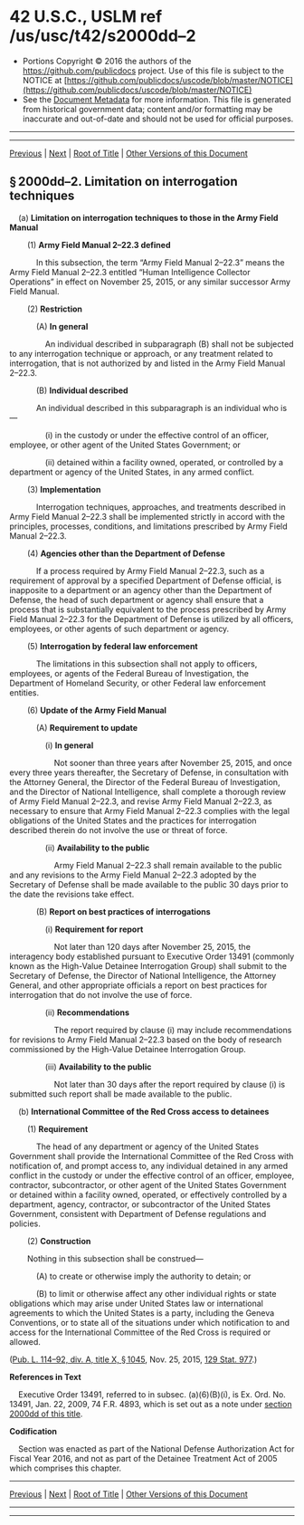 ---
---

# 42 U.S.C., USLM ref /us/usc/t42/s2000dd–2

* Portions Copyright © 2016 the authors of the https://github.com/publicdocs project.
  Use of this file is subject to the NOTICE at [https://github.com/publicdocs/uscode/blob/master/NOTICE](https://github.com/publicdocs/uscode/blob/master/NOTICE)
* See the [Document Metadata](././../../../..//README.md) for more information.
  This file is generated from historical government data; content and/or formatting may be inaccurate and out-of-date and should not be used for official purposes.

----------
----------

[Previous](./../../../..//us/usc/t42/ch21D/m__us_usc_t42_s2000dd–1.md) | [Next](./../../../..//us/usc/t42/ch21E/m__us_usc_t42_ch21E.md) | [Root of Title](./../../../../) | [Other Versions of this Document](https://publicdocs.github.io/go/links?ns=uslm&ref=%2Fus%2Fusc%2Ft42%2Fs2000dd%E2%80%932)

## § 2000dd–2. Limitation on interrogation techniques

    (a) __Limitation on interrogation techniques to those in the Army Field Manual__ 

        (1) __Army Field Manual 2–22.3 defined__ 

            In this subsection, the term “Army Field Manual 2–22.3” means the Army Field Manual 2–22.3 entitled “Human Intelligence Collector Operations” in effect on November 25, 2015, or any similar successor Army Field Manual.

        (2) __Restriction__ 

            (A) __In general__ 

                An individual described in subparagraph (B) shall not be subjected to any interrogation technique or approach, or any treatment related to interrogation, that is not authorized by and listed in the Army Field Manual 2–22.3.

            (B) __Individual described__ 

            An individual described in this subparagraph is an individual who is—

                (i) in the custody or under the effective control of an officer, employee, or other agent of the United States Government; or

                (ii) detained within a facility owned, operated, or controlled by a department or agency of the United States, in any armed conflict.

        (3) __Implementation__ 

            Interrogation techniques, approaches, and treatments described in Army Field Manual 2–22.3 shall be implemented strictly in accord with the principles, processes, conditions, and limitations prescribed by Army Field Manual 2–22.3.

        (4) __Agencies other than the Department of Defense__ 

            If a process required by Army Field Manual 2–22.3, such as a requirement of approval by a specified Department of Defense official, is inapposite to a department or an agency other than the Department of Defense, the head of such department or agency shall ensure that a process that is substantially equivalent to the process prescribed by Army Field Manual 2–22.3 for the Department of Defense is utilized by all officers, employees, or other agents of such department or agency.

        (5) __Interrogation by federal law enforcement__ 

            The limitations in this subsection shall not apply to officers, employees, or agents of the Federal Bureau of Investigation, the Department of Homeland Security, or other Federal law enforcement entities.

        (6) __Update of the Army Field Manual__ 

            (A) __Requirement to update__ 

                (i) __In general__ 

                    Not sooner than three years after November 25, 2015, and once every three years thereafter, the Secretary of Defense, in consultation with the Attorney General, the Director of the Federal Bureau of Investigation, and the Director of National Intelligence, shall complete a thorough review of Army Field Manual 2–22.3, and revise Army Field Manual 2–22.3, as necessary to ensure that Army Field Manual 2–22.3 complies with the legal obligations of the United States and the practices for interrogation described therein do not involve the use or threat of force.

                (ii) __Availability to the public__ 

                    Army Field Manual 2–22.3 shall remain available to the public and any revisions to the Army Field Manual 2–22.3 adopted by the Secretary of Defense shall be made available to the public 30 days prior to the date the revisions take effect.

            (B) __Report on best practices of interrogations__ 

                (i) __Requirement for report__ 

                    Not later than 120 days after November 25, 2015, the interagency body established pursuant to Executive Order 13491 (commonly known as the High-Value Detainee Interrogation Group) shall submit to the Secretary of Defense, the Director of National Intelligence, the Attorney General, and other appropriate officials a report on best practices for interrogation that do not involve the use of force.

                (ii) __Recommendations__ 

                    The report required by clause (i) may include recommendations for revisions to Army Field Manual 2–22.3 based on the body of research commissioned by the High-Value Detainee Interrogation Group.

                (iii) __Availability to the public__ 

                    Not later than 30 days after the report required by clause (i) is submitted such report shall be made available to the public.

    (b) __International Committee of the Red Cross access to detainees__ 

        (1) __Requirement__ 

            The head of any department or agency of the United States Government shall provide the International Committee of the Red Cross with notification of, and prompt access to, any individual detained in any armed conflict in the custody or under the effective control of an officer, employee, contractor, subcontractor, or other agent of the United States Government or detained within a facility owned, operated, or effectively controlled by a department, agency, contractor, or subcontractor of the United States Government, consistent with Department of Defense regulations and policies.

        (2) __Construction__ 

        Nothing in this subsection shall be construed—

            (A) to create or otherwise imply the authority to detain; or

            (B) to limit or otherwise affect any other individual rights or state obligations which may arise under United States law or international agreements to which the United States is a party, including the Geneva Conventions, or to state all of the situations under which notification to and access for the International Committee of the Red Cross is required or allowed.

([Pub. L. 114–92, div. A, title X, § 1045][/us/pl/114/92/s1045], Nov. 25, 2015, [129 Stat. 977][/us/stat/129/977].)

 __References in Text__ 

    Executive Order 13491, referred to in subsec. (a)(6)(B)(i), is Ex. Ord. No. 13491, Jan. 22, 2009, 74 F.R. 4893, which is set out as a note under [section 2000dd of this title][/us/usc/t42/s2000dd].

 __Codification__ 

    Section was enacted as part of the National Defense Authorization Act for Fiscal Year 2016, and not as part of the Detainee Treatment Act of 2005 which comprises this chapter.

----------

[Previous](./../../../..//us/usc/t42/ch21D/m__us_usc_t42_s2000dd–1.md) | [Next](./../../../..//us/usc/t42/ch21E/m__us_usc_t42_ch21E.md) | [Root of Title](./../../../../) | [Other Versions of this Document](https://publicdocs.github.io/go/links?ns=uslm&ref=%2Fus%2Fusc%2Ft42%2Fs2000dd%E2%80%932)

----------
----------

[/us/pl/114/92/s1045]: https://publicdocs.github.io/go/links?ns=uslm&ref=%2Fus%2Fpl%2F114%2F92%2Fs1045
[/us/stat/129/977]: https://publicdocs.github.io/go/links?ns=uslm&ref=%2Fus%2Fstat%2F129%2F977
[/us/usc/t42/s2000dd]: https://publicdocs.github.io/go/links?ns=uslm&ref=%2Fus%2Fusc%2Ft42%2Fs2000dd


